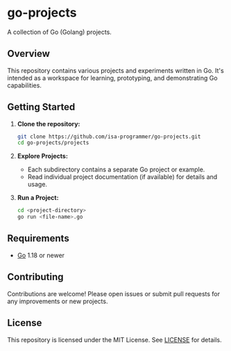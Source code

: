 
# go-projects

A collection of Go (Golang) projects.

## Overview

This repository contains various projects and experiments written in Go. It's intended as a workspace for learning, prototyping, and demonstrating Go capabilities.

## Getting Started

1. **Clone the repository:**
   ```bash
   git clone https://github.com/isa-programmer/go-projects.git
   cd go-projects/projects
   ```

2. **Explore Projects:**
   - Each subdirectory contains a separate Go project or example.
   - Read individual project documentation (if available) for details and usage.

3. **Run a Project:**
   ```bash
   cd <project-directory>
   go run <file-name>.go
   ```

## Requirements

- [Go](https://golang.org/dl/) 1.18 or newer

## Contributing

Contributions are welcome! Please open issues or submit pull requests for any improvements or new projects.

## License

This repository is licensed under the MIT License. See [LICENSE](LICENSE) for details.
